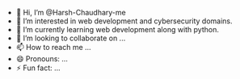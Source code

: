 - 👋 Hi, I’m @Harsh-Chaudhary-me
- 👀 I’m interested in web development and cybersecurity domains.
- 🌱 I’m currently learning web development along with python.
- 💞️ I’m looking to collaborate on ...
- 📫 How to reach me ...
- 😄 Pronouns: ...
- ⚡ Fun fact: ...

<!---
Harsh-Chaudhary-me/Harsh-Chaudhary-me is a ✨ special ✨ repository because its `README.md` (this file) appears on your GitHub profile.
You can click the Preview link to take a look at your changes.
--->
